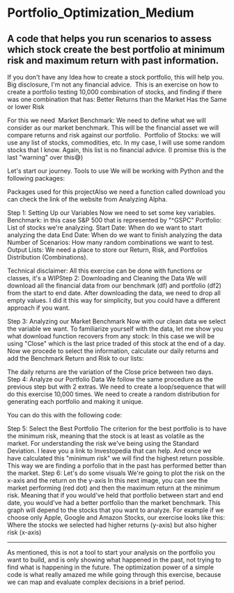 # Portfolio_Optimization_Medium
A code that helps you run scenarios to assess which stock create the best portfolio at minimum risk and maximum return with past information.
---

If you don't have any Idea how to create a stock portfolio, this will help you.
Big disclosure, I'm not any financial advice. 
This is an exercise on how to create a portfolio testing 10,000 combination of stocks, and finding if there was one combination that has:
Better Returns than the Market
Has the Same or lower Risk

For this we need 
Market Benchmark: We need to define what we will consider as our market benchmark. This will be the financial asset we will compare returns and risk against our portfolio. 
Portfolio of Stocks: we will use any list of stocks, commodities, etc. In my case, I will use some random stocks that I know. Again, this list is no financial advice. (I promise this is the last "warning" over this😅)

Let's start our journey.
Tools to use
We will be working with Python and the following packages:

Packages used for this projectAlso we need a function called download you can check the link of the website from Analyzing Alpha. 

Step 1: Setting Up our Variables
Now we need to set some key variables. 
Benchmark: in this case S&P 500 that is represented by "^GSPC"
Portfolio: List of stocks we're analyzing.
Start Date: When do we want to start analyzing the data
End Date: When do we want to finish analyzing the data
Number of Scenarios: How many random combinations we want to test. 
Output Lists: We need a place to store our Return, Risk, and Portfolios Distribution (Combinations). 

Technical disclaimer: All this exercise can be done with functions or classes, it's a WIPStep 2: Downloading and Cleaning the Data
We will download all the financial data from our benchmark (df) and portfolio (df2) from the start to end date.
After downloading the data, we need to drop all empty values. I did it this way for simplicity, but you could have a different approach if you want.

Step 3: Analyzing our Market Benchmark
Now with our clean data we select the variable we want. To familiarize yourself with the data, let me show you what download function recovers from any stock:
In this case we will be using "Close" which is the last price traded of this stock at the end of a day.
Now we procede to select the information, calculate our daily returns and add the Benchmark Return and Risk to our lists:

The daily returns are the variation of the Close price between two days. 
Step 4: Analyze our Portfolio Data
We follow the same procedure as the previous step but with 2 extras.
We need to create a loop/sequence that will do this exercise 10,000 times.
We need to create a random distribution for generating each portfolio and making it unique.

You can do this with the following code:

Step 5: Select the Best Portfolio
The criterion for the best portfolio is to have the minimum risk, meaning that the stock is at least as volatile as the market. For understanding the risk we've being using the Standard Deviation. I leave you a link to Investopedia that can help.
And once we have calculated this "minimum risk" we will find the highest return possible. This way we are finding a porfolio that in the past has performed better than the market.
Step 6: Let's do some visuals
We're going to plot the risk on the x-axis and the return on the y-axis
In this next image, you can see the market performing (red dot) and then the maximum return at the minimum risk. Meaning that if you would've held that portfolio between start and end date, you would've had a better portfolio than the market benchmark.
This graph will depend to the stocks that you want to analyze. For example if we choose only Apple, Google and Amazon Stocks, our exercise looks like this:
Where the stocks we selected had higher returns (y-axis) but also higher risk (x-axis)

---

As mentioned, this is not a tool to start your analysis on the portfolio you want to build, and is only showing what happened in the past, not trying to find what is happening in the future.
The optimization power of a simple code is what really amazed me while going through this exercise, because we can map and evaluate complex decisions in a brief period.
